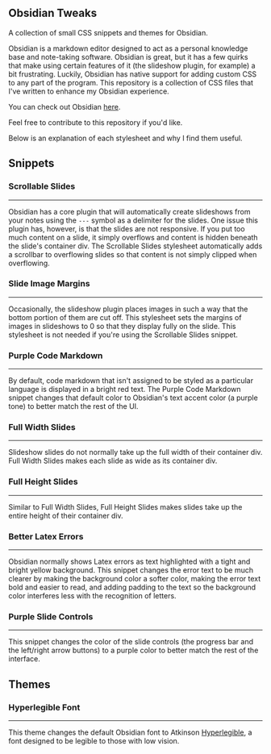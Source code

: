 ## Obsidian Tweaks
A collection of small CSS snippets and themes for Obsidian.

Obsidian is a markdown editor designed to act as a personal knowledge base and note-taking software. Obsidian is great, but it has a few quirks that make using certain features of it (the slideshow plugin, for example) a bit frustrating. Luckily, Obsidian has native support for adding custom CSS to any part of the program. This repository is a collection of CSS files that I've written to enhance my Obsidian experience.

You can check out Obsidian [here](https://obsidian.md/).


Feel free to contribute to this repository if you'd like.

Below is an explanation of each stylesheet and why I find them useful.

## Snippets

### Scrollable Slides
---
Obsidian has a core plugin that will automatically create slideshows from your notes using the `---` symbol as a delimiter for the slides. One issue this plugin has, however, is that the slides are not responsive. If you put too much content on a slide, it simply overflows and content is hidden beneath the slide's container div. The Scrollable Slides stylesheet automatically adds a scrollbar to overflowing slides so that content is not simply clipped when overflowing. 

### Slide Image Margins
---
Occasionally, the slideshow plugin places images in such a way that the bottom portion of them are cut off. This stylesheet sets the margins of images in slideshows to 0 so that they display fully on the slide. This stylesheet is not needed if you're using the Scrollable Slides snippet.

### Purple Code Markdown
---
By default, code markdown that isn't assigned to be styled as a particular language is displayed in a bright red text. The Purple Code Markdown snippet changes that default color to Obsidian's text accent color (a purple tone) to better match the rest of the UI.

### Full Width Slides
---
Slideshow slides do not normally take up the full width of their container div. Full Width Slides makes each slide as wide as its container div.

### Full Height Slides
---
Similar to Full Width Slides, Full Height Slides makes slides take up the entire height of their container div.

### Better Latex Errors
---
Obsidian normally shows Latex errors as text highlighted with a tight and bright yellow background. This snippet changes the error text to be much clearer by making the background color a softer color, making the error text bold and easier to read, and adding padding to the text so the background color interferes less with the recognition of letters.

### Purple Slide Controls
---
This snippet changes the color of the slide controls (the progress bar and the left/right arrow buttons) to a purple color to better match the rest of the interface.

## Themes

### Hyperlegible Font
---
This theme changes the default Obsidian font to Atkinson [Hyperlegible](https://fonts.google.com/specimen/Atkinson+Hyperlegible?query=atkin#glyphs), a font designed to be legible to those with low vision.
